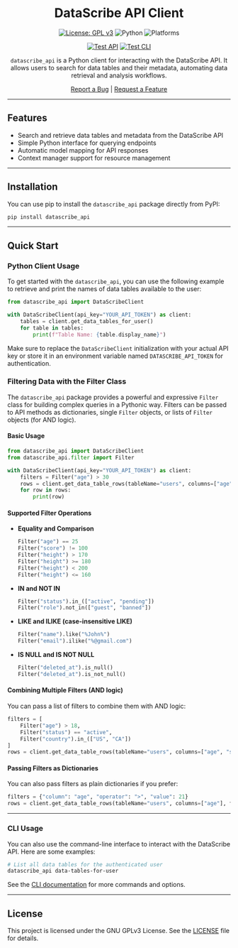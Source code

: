 <div align="center">

# DataScribe API Client

[![License: GPL v3](https://img.shields.io/badge/License-GPLv3-blue.svg)](https://opensource.org/license/gpl-3-0)
![Python](https://img.shields.io/badge/python-3.11-blue)
![Platforms](https://img.shields.io/badge/platform-linux%20%7C%20macos%20%7C%20windows-lightgrey)

[![Test API](https://github.com/DataScribe-Cloud/datascribe_api/actions/workflows/test_api.yml/badge.svg)](https://github.com/DataScribe-Cloud/datascribe_api/actions/workflows/test_api.yml)
[![Test CLI](https://github.com/DataScribe-Cloud/datascribe_api/actions/workflows/test_cli.yml/badge.svg)](https://github.com/DataScribe-Cloud/datascribe_api/actions/workflows/test_cli.yml)

`datascribe_api` is a Python client for interacting with the DataScribe API. It allows users to search for data tables and their metadata, automating data retrieval and analysis workflows.

<p>
  <a href="https://github.com/DataScribe-Cloud/datascribe_api/issues/new?labels=bug">Report a Bug</a> |
  <a href="https://github.com/DataScribe-Cloud/datascribe_api/issues/new?labels=enhancement">Request a Feature</a>
</p>

</div>

---

## Features

- Search and retrieve data tables and metadata from the DataScribe API
- Simple Python interface for querying endpoints
- Automatic model mapping for API responses
- Context manager support for resource management

---

## Installation

You can use pip to install the `datascribe_api` package directly from PyPI:

```sh
pip install datascribe_api
```

---

## Quick Start

### Python Client Usage
To get started with the `datascribe_api`, you can use the following example to retrieve and print the names of data tables available to the user:
```python
from datascribe_api import DataScribeClient

with DataScribeClient(api_key="YOUR_API_TOKEN") as client:
    tables = client.get_data_tables_for_user()
    for table in tables:
        print(f"Table Name: {table.display_name}")
```

Make sure to replace the `DataScribeClient` initialization with your actual API key or store it in an environment variable named `DATASCRIBE_API_TOKEN` for authentication.

### Filtering Data with the Filter Class

The `datascribe_api` package provides a powerful and expressive `Filter` class for building complex queries in a Pythonic way. Filters can be passed to API methods as dictionaries, single `Filter` objects, or lists of `Filter` objects (for AND logic).

#### Basic Usage

```python
from datascribe_api import DataScribeClient
from datascribe_api.filter import Filter

with DataScribeClient(api_key="YOUR_API_TOKEN") as client:
    filters = Filter("age") > 30
    rows = client.get_data_table_rows(tableName="users", columns=["age", "name"], filters=filters)
    for row in rows:
        print(row)
```

#### Supported Filter Operations

- **Equality and Comparison**
  ```python
  Filter("age") == 25
  Filter("score") != 100
  Filter("height") > 170
  Filter("height") >= 180
  Filter("height") < 200
  Filter("height") <= 160
  ```

- **IN and NOT IN**
  ```python
  Filter("status").in_(["active", "pending"])
  Filter("role").not_in(["guest", "banned"])
  ```

- **LIKE and ILIKE (case-insensitive LIKE)**
  ```python
  Filter("name").like("%John%")
  Filter("email").ilike("%@gmail.com")
  ```

- **IS NULL and IS NOT NULL**
  ```python
  Filter("deleted_at").is_null()
  Filter("deleted_at").is_not_null()
  ```

#### Combining Multiple Filters (AND logic)

You can pass a list of filters to combine them with AND logic:

```python
filters = [
    Filter("age") > 18,
    Filter("status") == "active",
    Filter("country").in_(["US", "CA"])
]
rows = client.get_data_table_rows(tableName="users", columns=["age", "status", "country"], filters=filters)
```

#### Passing Filters as Dictionaries

You can also pass filters as plain dictionaries if you prefer:

```python
filters = {"column": "age", "operator": ">", "value": 21}
rows = client.get_data_table_rows(tableName="users", columns=["age"], filters=filters)
```

---

### CLI Usage

You can also use the command-line interface to interact with the DataScribe API. Here are some examples:
```sh
# List all data tables for the authenticated user
datascribe_api data-tables-for-user
```

See the [CLI documentation](./src/datascribe_cli/README_CLI.md) for more commands and options.

---

## License

This project is licensed under the GNU GPLv3 License. See the [LICENSE](./LICENSE) file for details.

